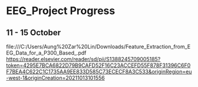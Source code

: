 # EEG_Project Progress

## 11 - 15 October

file:///C:/Users/Aung%20Zar%20Lin/Downloads/Feature_Extraction_from_EEG_Data_for_a_P300_Based_.pdf
https://reader.elsevier.com/reader/sd/pii/S1388245709005185?token=4295E7BCA6822D79B9CAFD52F16C23ACCEFD55F878F31396C6F0F7BEA4C622C1C1735AA9EE833D585C73ECECF8A3C533&originRegion=eu-west-1&originCreation=20211013101556
